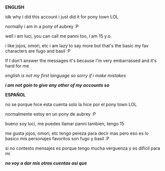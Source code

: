 **ENGLISH**

idk why i did this account i just did it for pony town LOL

normally i am in a pony of aubrey :P

well i am luci, you can call me panni too, i am 15 y.o.

i like jojos, omori, etc i am lazy to say more but that's the basic my fav characters are fugo and basil :P

If I don't answer the messages it's because I'm very embarrassed and it's hard for me

*english is not my first language so sorry if i make mistakes*

***i am not goin to give any other of my accounts so***

**ESPAÑOL**  

no se porque hice esta cuenta solo la hice por el pony town LOL

normalmente estoy en un pony de aubrey :P

bueno soy luci, me puedes llamar panni tambien, tengo 15

me gusta jojos, omori, etc tengo pereza para decir mas pero eso es lo basico mis personajes favoritos son fugo y basil :P 

si no contesto mensajes es porque tengo mucha verguenza y es dificil para mi

***no voy a dar mis otras cuentas asi que***
